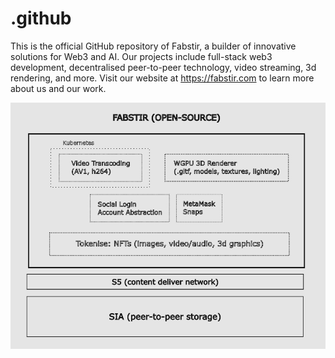 # .github

This is the official GitHub repository of Fabstir, a builder of innovative solutions for Web3 and AI. Our projects include full-stack web3 development, decentralised peer-to-peer technology, video streaming, 3d rendering, and more. Visit our website at https://fabstir.com to learn more about us and our work.

<img src="https://github.com/Fabstir/.github/blob/main/Fabstir_github.png" width="920" width="720" alt="Fabstir overview">
